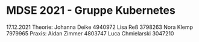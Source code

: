 # MDSE 2021 - Gruppe Kubernetes
17.12.2021
Theorie:
  Johanna Deike     4940972
  Lisa Reß          3798263
  Nora Klemp        7979965
Praxis: 
  Aidan Zimmer      4803747
  Luca Chmielarski  3047210
